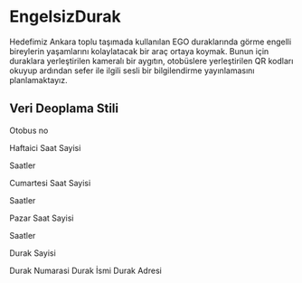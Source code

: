 # EngelsizDurak
Hedefimiz Ankara toplu taşımada kullanılan EGO duraklarında görme engelli bireylerin yaşamlarını kolaylatacak bir araç ortaya koymak. Bunun için duraklara yerleştirilen kameralı bir aygıtın, otobüslere yerleştirilen QR kodları okuyup ardından sefer ile ilgili sesli bir bilgilendirme yayınlamasını planlamaktayız.



## Veri Deoplama Stili

Otobus no

Haftaici Saat Sayisi

Saatler

Cumartesi Saat Sayisi

Saatler

Pazar Saat Sayisi

Saatler

Durak Sayisi

Durak Numarasi
Durak İsmi
Durak Adresi